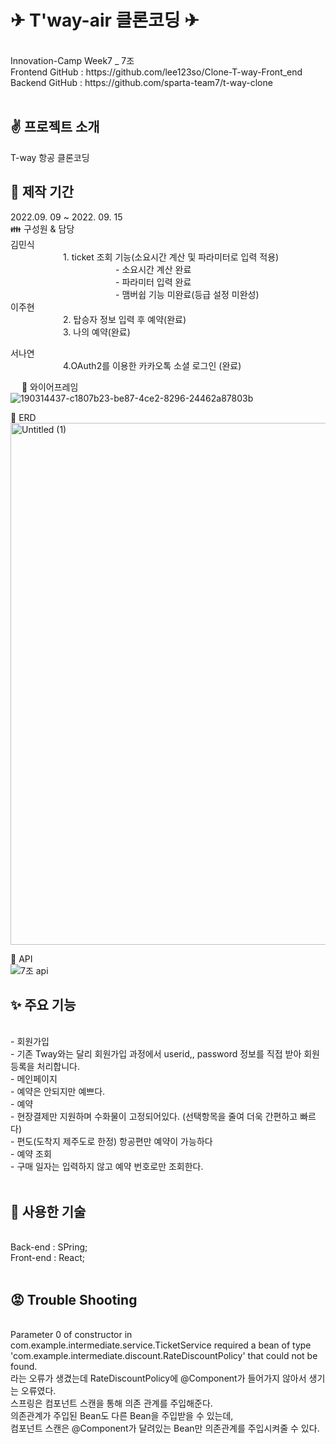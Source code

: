 <h1>✈ T'way-air 클론코딩 ✈</h1><br>
Innovation-Camp Week7 _ 7조<br>
Frontend GitHub : https://github.com/lee123so/Clone-T-way-Front_end<br>
Backend GitHub : https://github.com/sparta-team7/t-way-clone<br><br>

<h2>✌️ 프로젝트 소개</h2>
T-way 항공 클론코딩<br>

<h2>📅 제작 기간<br></h2>
2022.09. 09 ~ 2022. 09. 15<br>
👪 구성원 & 담당<br>
김민식<br>
      1. ticket 조회 기능(소요시간 계산 및 파라미터로 입력 적용)<br>
            - 소요시간 계산  완료<br>
            - 파라미터 입력 완료<br>
            - 맴버쉽 기능 미완료(등급 설정 미완성)<br>
이주현<br>
      2. 탑승자 정보 입력 후 예약(완료)<br>
      3.  나의 예약(완료)<br<br>

서나연<br>
      4.OAuth2를 이용한 카카오톡 소셜 로그인 (완료)<br>
  
    
📗 와이어프레임<br>
![190314437-c1807b23-be87-4ce2-8296-24462a87803b](https://user-images.githubusercontent.com/110470208/190331379-252bae28-c832-438f-9c81-a636f29d122c.png)


📘 ERD<br>
<img width="835" alt="Untitled (1)" src="https://user-images.githubusercontent.com/110470208/190321522-2f341bf6-52d9-4b93-b6a1-fb93e3f362be.png">


📙 API<br>
![7조 api](https://user-images.githubusercontent.com/110470208/190321495-94bdaf44-4f72-4335-a58f-ba20df9bb632.JPG)
<h2>✨ 주요 기능</h2><br>
- 회원가입<br>
    - 기존 Tway와는 달리 회원가입 과정에서 userid,, password 정보를 직접 받아 회원등록을 처리합니다.<br>
- 메인페이지<br>
    - 예약은 안되지만 예쁘다.<br>
- 예약<br>
    - 현장결제만 지원하며 수화물이 고정되어있다. (선택항목을 줄여 더욱 간편하고 빠르다)<br>
    - 편도(도착지 제주도로 한정) 항공편만 예약이 가능하다<br>
- 예약 조회<br>
    - 구매 일자는 입력하지 않고 예약 번호로만 조회한다.<br><br>

<h2>👷 사용한 기술</h2><br>
Back-end : SPring;<br>
Front-end : React;<br><br>
<h2>😡 Trouble Shooting</h2><br>
Parameter 0 of constructor in com.example.intermediate.service.TicketService required a bean of type<br>
'com.example.intermediate.discount.RateDiscountPolicy' that could not be found.<br>
라는 오류가 생겼는데 RateDiscountPolicy에 @Component가 들어가지 않아서 생기는 오류였다. <br>
스프링은 컴포넌트 스캔을 통해 의존 관계를 주입해준다.<br>
의존관계가 주입된 Bean도 다른 Bean을 주입받을 수 있는데,<br>
컴포넌트 스캔은 @Component가 달려있는 Bean만 의존관계를 주입시켜줄 수 있다.<br>
